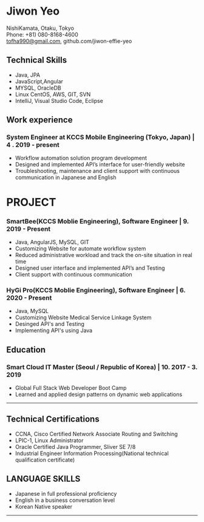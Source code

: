# Jiwon Yeo

NishiKamata, Otaku, Tokyo  
Phone: +81) 080-8168-4600  
tofha990@gmail.com, github.com/jiwon-effie-yeo

## Technical Skills
* Java, JPA
* JavaScript,Angular
* MYSQL, OracleDB
* Linux CentOS, AWS, GIT, SVN
* IntelliJ, Visual Studio Code, Eclipse

## Work experience
### System Engineer at KCCS Mobile Engineering (Tokyo, Japan) | 4 . 2019 - present
* Workflow automation solution program development
* Designed and implemented API’s interface for user-friendly website
* Troubleshooting, maintenance and client support with continuous communication in Japanese and English

# PROJECT
### SmartBee(KCCS Moblie Engineering), Software Engineer | 9. 2019 - Present
* Java, AngularJS, MySQL, GIT
* Customizing Website for automate workflow system
*	Reduced administrative workload and track the on-site situation in real time
*	Designed user interface and implemented API’s and Testing
*	Client support with continuous communication

### HyGi Pro(KCCS Moblie Engineering), Software Engineer | 6. 2020 - Present
* Java, MySQL
* Customizing Website Medical Service Linkage System
* Desinged API's and Testing
* Implementing API's using Java

## Education
### Smart Cloud IT Master (Seoul / Republic of Korea) | 10. 2017 - 3. 2019 
* Global Full Stack Web Developer Boot Camp
*	Learned and applied design patterns on dynamic web applications

---

## Technical Certifications
* CCNA, Cisco Certified Network Associate Routing and Switching
* LPIC-1, Linux Administrator
* Oracle Certified Java Programmer, Sliver SE 7/8
* Industrial Engineer Information Processing(National technical qualification certificate)

## LANGUAGE SKILLS
* Japanese in full professional proficiency
* English in a business conversation level
* Korean Native speaker


---
